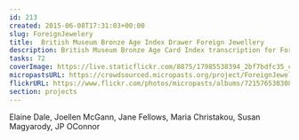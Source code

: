 ```yaml
---
id: 213
created: 2015-06-08T17:31:03+00:00
slug: ForeignJewelery
title:  British Museum Bronze Age Index Drawer Foreign Jewellery
description: British Museum Bronze Age Card Index transcription for Foreign Jewelery.
tasks: 72
coverImage: https://live.staticflickr.com/8875/17985538394_2bf7bdfc35_c.jpg
micropastsURL: https://crowdsourced.micropasts.org/project/ForeignJewelery
flickrURL: https://www.flickr.com/photos/micropasts/albums/72157653830889759
section: projects
---
```

Elaine Dale, Joellen McGann, Jane Fellows, Maria Christakou, Susan Magyarody, JP OConnor
